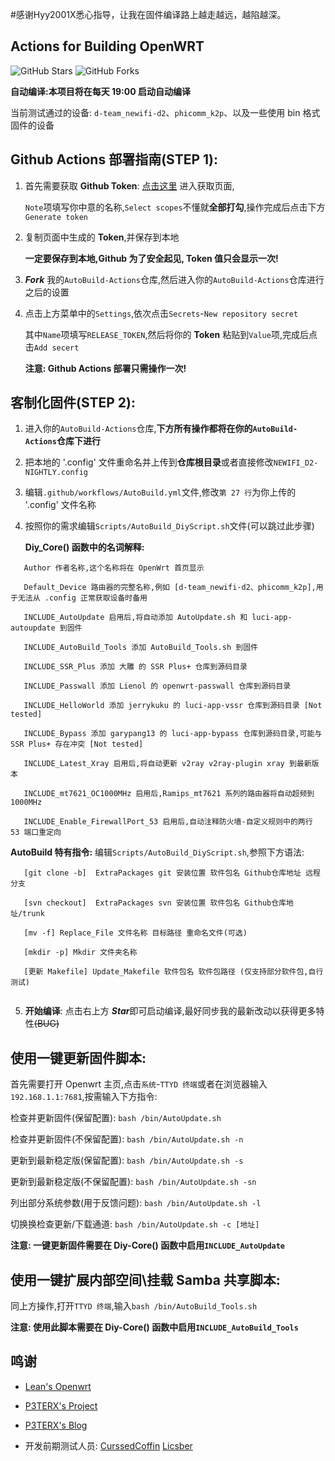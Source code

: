 #感谢Hyy2001X悉心指导，让我在固件编译路上越走越远，越陷越深。
## Actions for Building OpenWRT

![GitHub Stars](https://img.shields.io/github/stars/Hyy2001X/AutoBuild-Actions.svg?style=flat-square&label=Stars&logo=github)
![GitHub Forks](https://img.shields.io/github/forks/Hyy2001X/AutoBuild-Actions.svg?style=flat-square&label=Forks&logo=github)

**自动编译:本项目将在每天 19:00 启动自动编译**

当前测试通过的设备: `d-team_newifi-d2`、`phicomm_k2p`、以及一些使用 bin 格式固件的设备

## Github Actions 部署指南(STEP 1):

1. 首先需要获取 **Github Token**: [点击这里](https://github.com/settings/tokens/new) 进入获取页面,

   `Note`项填写你中意的名称,`Select scopes`不懂就**全部打勾**,操作完成后点击下方`Generate token`

2. 复制页面中生成的 **Token**,并保存到本地

   **一定要保存到本地,Github 为了安全起见, Token 值只会显示一次!**

3. ***Fork*** 我的`AutoBuild-Actions`仓库,然后进入你的`AutoBuild-Actions`仓库进行之后的设置

4. 点击上方菜单中的`Settings`,依次点击`Secrets`-`New repository secret`

   其中`Name`项填写`RELEASE_TOKEN`,然后将你的 **Token** 粘贴到`Value`项,完成后点击`Add secert`

   **注意: Github Actions 部署只需操作一次!**

## 客制化固件(STEP 2):

1. 进入你的`AutoBuild-Actions`仓库,**下方所有操作都将在你的`AutoBuild-Actions`仓库下进行**

2. 把本地的 '.config' 文件重命名并上传到**仓库根目录**或者直接修改`NEWIFI_D2-NIGHTLY.config`

3. 编辑`.github/workflows/AutoBuild.yml`文件,修改`第 27 行`为你上传的 '.config' 文件名称

4. 按照你的需求编辑`Scripts/AutoBuild_DiyScript.sh`文件(可以跳过此步骤)

   **Diy_Core() 函数中的名词解释:**
```
   Author 作者名称,这个名称将在 OpenWrt 首页显示
   
   Default_Device 路由器的完整名称,例如 [d-team_newifi-d2、phicomm_k2p],用于无法从 .config 正常获取设备时备用
   
   INCLUDE_AutoUpdate 启用后,将自动添加 AutoUpdate.sh 和 luci-app-autoupdate 到固件
   
   INCLUDE_AutoBuild_Tools 添加 AutoBuild_Tools.sh 到固件
   
   INCLUDE_SSR_Plus 添加 大雕 的 SSR Plus+ 仓库到源码目录
   
   INCLUDE_Passwall 添加 Lienol 的 openwrt-passwall 仓库到源码目录
   
   INCLUDE_HelloWorld 添加 jerrykuku 的 luci-app-vssr 仓库到源码目录 [Not tested]
   
   INCLUDE_Bypass 添加 garypang13 的 luci-app-bypass 仓库到源码目录,可能与 SSR Plus+ 存在冲突 [Not tested]
   
   INCLUDE_Latest_Xray 启用后,将自动更新 v2ray v2ray-plugin xray 到最新版本
   
   INCLUDE_mt7621_OC1000MHz 启用后,Ramips_mt7621 系列的路由器将自动超频到 1000MHz
   
   INCLUDE_Enable_FirewallPort_53 启用后,自动注释防火墙-自定义规则中的两行 53 端口重定向

```
   **AutoBuild 特有指令:** 编辑`Scripts/AutoBuild_DiyScript.sh`,参照下方语法:
```
   [git clone -b]  ExtraPackages git 安装位置 软件包名 Github仓库地址 远程分支
    
   [svn checkout]  ExtraPackages svn 安装位置 软件包名 Github仓库地址/trunk
   
   [mv -f] Replace_File 文件名称 目标路径 重命名文件(可选)
   
   [mkdir -p] Mkdir 文件夹名称
   
   [更新 Makefile] Update_Makefile 软件包名 软件包路径 (仅支持部分软件包,自行测试)
   
```
5. **开始编译**: 点击右上方 ***Star***即可启动编译,最好同步我的最新改动以获得更多特性~~(BUG)~~

## 使用一键更新固件脚本:

   首先需要打开 Openwrt 主页,点击`系统`-`TTYD 终端`或者在浏览器输入`192.168.1.1:7681`,按需输入下方指令:
   
   检查并更新固件(保留配置): `bash /bin/AutoUpdate.sh`

   检查并更新固件(不保留配置): `bash /bin/AutoUpdate.sh -n`
   
   更新到最新稳定版(保留配置): `bash /bin/AutoUpdate.sh -s`
   
   更新到最新稳定版(不保留配置): `bash /bin/AutoUpdate.sh -sn`
   
   列出部分系统参数(用于反馈问题): `bash /bin/AutoUpdate.sh -l`
   
   切换换检查更新/下载通道: `bash /bin/AutoUpdate.sh -c [地址]`
   
   **注意: 一键更新固件需要在 Diy-Core() 函数中启用`INCLUDE_AutoUpdate`**
   
## 使用一键扩展内部空间\挂载 Samba 共享脚本:

   同上方操作,打开`TTYD 终端`,输入`bash /bin/AutoBuild_Tools.sh`
   
   **注意: 使用此脚本需要在 Diy-Core() 函数中启用`INCLUDE_AutoBuild_Tools`**
   
## 鸣谢

   - [Lean's Openwrt](https://github.com/coolsnowwolf/lede)

   - [P3TERX's Project](https://github.com/P3TERX/Actions-OpenWrt)
   
   - [P3TERX's Blog](https://p3terx.com/archives/build-openwrt-with-github-actions.html)
   
   - 开发前期测试人员: [CurssedCoffin](https://github.com/CurssedCoffin) [Licsber](https://github.com/Licsber)
